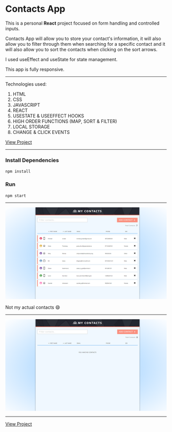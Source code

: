 # Contacts App

This is a personal **React** project focused on form handling and controlled inputs.

Contacts App will allow you to store your contact's information, it will also allow you to filter through them when searching for a specific contact and it will also allow you to sort the contacts when clicking on the sort arrows.

I used useEffect and useState for state management. 

This app is fully responsive.

---

Technologies used:

1. HTML 
2. CSS
3. JAVASCRIPT
4. REACT
5. USESTATE & USEEFFECT HOOKS
6. HIGH ORDER FUNCTIONS (MAP, SORT & FILTER)
7. LOCAL STORAGE
8. CHANGE & CLICK EVENTS

[View Project](https://my-contacts-appp.herokuapp.com/)

---

### Install Dependencies

```
npm install
```

### Run

```
npm start
```

---

![This is an image](./src/assets/preview1.png)

Not my actual contacts :smile:

---


![This is an image](./src/assets/preview2.png)

---

[View Project](https://my-contacts-appp.herokuapp.com/)








